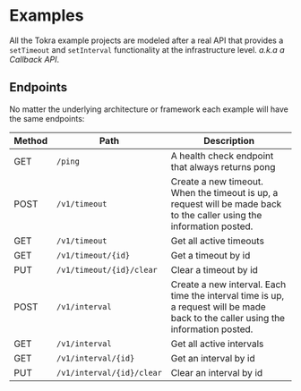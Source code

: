 # Examples

All the Tokra example projects are modeled after a real API that provides a `setTimeout` and `setInterval` functionality at the infrastructure level. _a.k.a a Callback API_.

## Endpoints

No matter the underlying architecture or framework each example will have the same endpoints:

| Method | Path                      | Description                                                                                                                       |
| ------ | ------------------------- | --------------------------------------------------------------------------------------------------------------------------------- |
| GET    | `/ping`                   | A health check endpoint that always returns pong                                                                                  |
| POST   | `/v1/timeout`             | Create a new timeout. When the timeout is up, a request will be made back to the caller using the information posted.             |
| GET    | `/v1/timeout`             | Get all active timeouts                                                                                                           |
| GET    | `/v1/timeout/{id}`        | Get a timeout by id                                                                                                               |
| PUT    | `/v1/timeout/{id}/clear`  | Clear a timeout by id                                                                                                             |
| POST   | `/v1/interval`            | Create a new interval. Each time the interval time is up, a request will be made back to the caller using the information posted. |
| GET    | `/v1/interval`            | Get all active intervals                                                                                                          |
| GET    | `/v1/interval/{id}`       | Get an interval by id                                                                                                             |
| PUT    | `/v1/interval/{id}/clear` | Clear an interval by id                                                                                                           |
